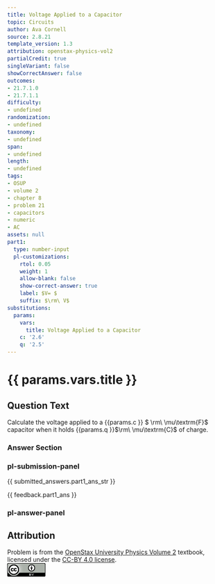 ```yaml
---
title: Voltage Applied to a Capacitor
topic: Circuits
author: Ava Cornell
source: 2.8.21
template_version: 1.3
attribution: openstax-physics-vol2
partialCredit: true
singleVariant: false
showCorrectAnswer: false
outcomes:
- 21.7.1.0
- 21.7.1.1
difficulty:
- undefined
randomization:
- undefined
taxonomy:
- undefined
span:
- undefined
length:
- undefined
tags:
- OSUP
- volume 2
- chapter 8
- problem 21
- capacitors
- numeric
- AC
assets: null
part1:
  type: number-input
  pl-customizations:
    rtol: 0.05
    weight: 1
    allow-blank: false
    show-correct-answer: true
    label: $V= $
    suffix: $\rm\ V$
substitutions:
  params:
    vars:
      title: Voltage Applied to a Capacitor
    c: '2.6'
    q: '2.5'
---
```

# {{ params.vars.title }}

## Question Text

Calculate the voltage applied to a {{params.c }} $ \rm\ \mu\textrm{F}$ capacitor when it holds {{params.q }}$\rm\ \mu\textrm{C}$ of charge.

### Answer Section

### pl-submission-panel

{{ submitted_answers.part1_ans_str }}

{{ feedback.part1_ans }}

### pl-answer-panel

## Attribution

Problem is from the [OpenStax University Physics Volume 2](https://openstax.org/details/books/university-physics-volume-2) textbook, licensed under the [CC-BY 4.0 license](https://creativecommons.org/licenses/by/4.0/).<br>![Image representing the Creative Commons 4.0 BY license.](https://raw.githubusercontent.com/firasm/bits/master/by.png)